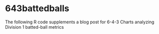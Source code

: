 # 643battedballs
The following R code supplements a blog post for 6-4-3 Charts analyzing Division 1 batted-ball metrics
